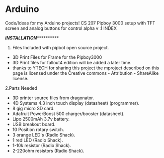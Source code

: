 # Arduino
Code/Ideas for my Arduino projects!
CS 207 Pipboy 3000 setup with TFT screen and analog buttons for control alpha v .1
INDEX




*************************************INSTALLATION***********************************************


1. Files Included with pipbot open source project.

  - 3D Print Files for Frame for the Pipboy3000
  - 3D Print files for fallout4 edition will be added a later time.
  - thanks to YTECH for sharing this project the mproject described on this page is licensed under the Creative commons - Attribution  - ShareAlike license.


2.Parts Needed
  - 3D printer source files from dragonator.
  - 4D Systems 4.3 inch touch display (datasheet) (programmer).
  - 8 gig micro SD card.
  - Adafruit PowerBoost 500 charger/booster (datasheet).
  - Lipo 2500mAh 3.7v battery.
  - USB breakout board.
  - 10 Position rotary switch.
  - 3 orange LED's (Radio Shack).
  - 1 red LED (Radio Shack).
  - 1-10k resistor (Radio Shack).
  - 2-220ohm resistors (Radio Shack).
